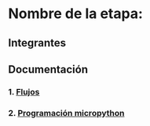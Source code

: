 # Nombre de la etapa:

## Integrantes


## Documentación

### 1. [Flujos](/G09/flujos/flows.json)

### 2. [Programación micropython](/G09/micropython/test.py)


